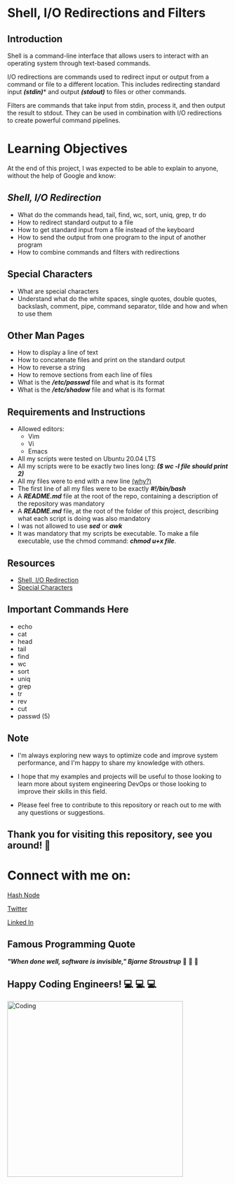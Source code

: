 # **Shell, I/O Redirections and Filters**
## **Introduction**
Shell is a command-line interface that allows users to interact with an operating system through text-based commands.

I/O redirections are commands used to redirect input or output from a command or file to a different location. This includes redirecting standard input ***(stdin)**** and output ***(stdout)*** to files or other commands.

Filters are commands that take input from stdin, process it, and then output the result to stdout. They can be used in combination with I/O redirections to create powerful command pipelines.

# **Learning Objectives**
At the end of this project, I was expected to be able to explain to anyone, without the help of Google and know:

## ***Shell, I/O Redirection***
* What do the commands head, tail, find, wc, sort, uniq, grep, tr do
* How to redirect standard output to a file
* How to get standard input from a file instead of the keyboard
* How to send the output from one program to the input of another program
* How to combine commands and filters with redirections
## **Special Characters**
* What are special characters
* Understand what do the white spaces, single quotes, double quotes, backslash, comment, pipe, command separator, tilde and how and when to use them
## **Other Man Pages**
* How to display a line of text
* How to concatenate files and print on the standard output
* How to reverse a string
* How to remove sections from each line of files
* What is the ***/etc/passwd*** file and what is its format
* What is the ***/etc/shadow*** file and what is its format

## **Requirements and Instructions**
* Allowed editors:
  * Vim
  * Vi
  * Emacs
* All my scripts were tested on Ubuntu 20.04 LTS
* All my scripts were to be exactly two lines long:  ***($ wc -l file should print 2)***
* All my files were to end with a new line [(why?)](https://unix.stackexchange.com/questions/18743/whats-the-point-in-adding-a-new-line-to-the-end-of-a-file/18789)
* The first line of all my files were to be exactly ***#!/bin/bash***
* A ***README.md*** file at the root of the repo, containing a description of the repository was mandatory
* A ***README.md*** file, at the root of the folder of this project, describing what each script is doing was also mandatory
* I was not allowed to use ***sed*** or ***awk***
* It was mandatory that my scripts be executable. To make a file executable, use the chmod command: ***chmod u+x file***.

## **Resources**
* [Shell, I/O Redirection](http://linuxcommand.org/lc3_lts0070.php)
* [Special Characters](http://mywiki.wooledge.org/BashGuide/SpecialCharacters)

## **Important Commands Here**
* echo
* cat
* head
* tail
* find
* wc
* sort
* uniq
* grep
* tr
* rev
* cut
* passwd (5)



## **Note**

* I'm always exploring new ways to optimize code and improve system performance, and I'm happy to share my knowledge with others.
* I hope that my examples and projects will be useful to those looking to learn more about system engineering DevOps or those looking to improve their skills in this field.

* Please feel free to contribute to this repository or reach out to me with any questions or suggestions.

  
  
## **Thank you for visiting this repository, see you around!** :smiling_face_with_three_hearts:



# **Connect with me on:** 

[Hash Node](https://brianenosotieno.hashnode.dev)
                        
[Twitter](https://twitter.com/brian_tatling) 
                        
[Linked In](https://www.linkedin.com/in/brian-enos/)

## **Famous Programming Quote**
 ***"When done well, software is invisible," Bjarne Stroustrup*** :muscle: :muscle: :muscle:
## **Happy Coding Engineers!** :computer: :computer: :computer:
<img align="left" alt="Coding" width="400" src= "https://camo.githubusercontent.com/e20822b4282c07ffd010cd05f855a6561d3b62358ca9e607e4901288dd748fcb/68747470733a2f2f63646e2e6472696262626c652e636f6d2f75736572732f323133313939332f73637265656e73686f74732f343934383733362f74686f75676874776f726b732d6769665f6472696262626c652e676966">


